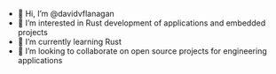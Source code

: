 - 👋 Hi, I’m @davidvflanagan
- 👀 I’m interested in Rust development of applications and embedded projects
- 🌱 I’m currently learning Rust
- 💞️ I’m looking to collaborate on open source projects for engineering applications

<!---
davidvflanagan/davidvflanagan is a ✨ special ✨ repository because its `README.md` (this file) appears on your GitHub profile.
You can click the Preview link to take a look at your changes.
--->
